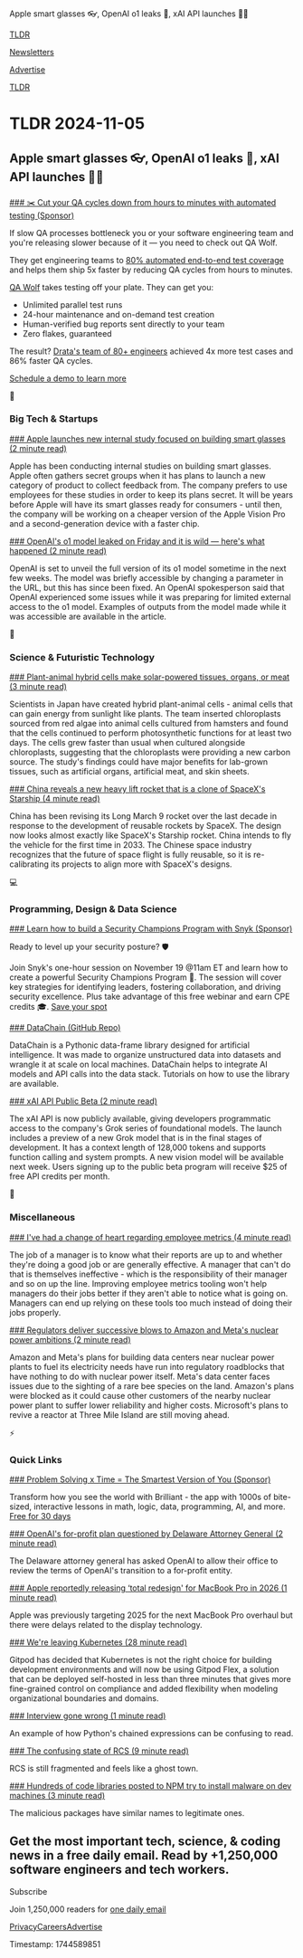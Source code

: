 Apple smart glasses 👓, OpenAI o1 leaks 🤖, xAI API launches 👨‍💻

[TLDR](/)

[Newsletters](/newsletters)

[Advertise](https://advertise.tldr.tech/)

[TLDR](/)

# TLDR 2024-11-05

## Apple smart glasses 👓, OpenAI o1 leaks 🤖, xAI API launches 👨‍💻

### 

[### ✂️ Cut your QA cycles down from hours to minutes with automated testing (Sponsor)](https://www.qawolf.com/?utm_campaign=CutQACycles11052024&amp;utm_source=tldr&amp;utm_medium=newsletter)

If slow QA processes bottleneck you or your software engineering team and you're releasing slower because of it — you need to check out QA Wolf.

They get engineering teams to [80% automated end-to-end test coverage](https://www.qawolf.com/?utm_campaign=CutQACycles11052024&utm_source=tldr&utm_medium=newsletter) and helps them ship 5x faster by reducing QA cycles from hours to minutes.

[QA Wolf](https://www.qawolf.com/?utm_campaign=CutQACycles11052024&utm_source=tldr&utm_medium=newsletter) takes testing off your plate. They can get you:

* Unlimited parallel test runs
* 24-hour maintenance and on-demand test creation
* Human-verified bug reports sent directly to your team
* Zero flakes, guaranteed

The result? [Drata's team of 80+ engineers](https://www.qawolf.com/case-studies/drata?utm_campaign=CutQACycles11052024&utm_source=tldr&utm_medium=newsletter) achieved 4x more test cases and 86% faster QA cycles.

[Schedule a demo to learn more](https://www.qawolf.com/?utm_campaign=CutQACycles11052024&utm_source=tldr&utm_medium=newsletter)

📱

### Big Tech & Startups

[### Apple launches new internal study focused on building smart glasses (2 minute read)](https://9to5mac.com/2024/11/04/apple-study-smart-glasses/?utm_source=tldrnewsletter)

Apple has been conducting internal studies on building smart glasses. Apple often gathers secret groups when it has plans to launch a new category of product to collect feedback from. The company prefers to use employees for these studies in order to keep its plans secret. It will be years before Apple will have its smart glasses ready for consumers - until then, the company will be working on a cheaper version of the Apple Vision Pro and a second-generation device with a faster chip.

[### OpenAI's o1 model leaked on Friday and it is wild — here's what happened (2 minute read)](https://www.tomsguide.com/ai/chatgpt/openais-o1-model-leaked-on-friday-and-it-is-wild-heres-what-happened?utm_source=tldrnewsletter)

OpenAI is set to unveil the full version of its o1 model sometime in the next few weeks. The model was briefly accessible by changing a parameter in the URL, but this has since been fixed. An OpenAI spokesperson said that OpenAI experienced some issues while it was preparing for limited external access to the o1 model. Examples of outputs from the model made while it was accessible are available in the article.

🚀

### Science & Futuristic Technology

[### Plant-animal hybrid cells make solar-powered tissues, organs, or meat (3 minute read)](https://newatlas.com/biology/plant-animal-hybrid-cells-solar-powered/?utm_source=tldrnewsletter)

Scientists in Japan have created hybrid plant-animal cells - animal cells that can gain energy from sunlight like plants. The team inserted chloroplasts sourced from red algae into animal cells cultured from hamsters and found that the cells continued to perform photosynthetic functions for at least two days. The cells grew faster than usual when cultured alongside chloroplasts, suggesting that the chloroplasts were providing a new carbon source. The study's findings could have major benefits for lab-grown tissues, such as artificial organs, artificial meat, and skin sheets.

[### China reveals a new heavy lift rocket that is a clone of SpaceX's Starship (4 minute read)](https://arstechnica.com/space/2024/11/chinas-long-term-lunar-plans-now-depend-on-developing-its-own-starship/?utm_source=tldrnewsletter)

China has been revising its Long March 9 rocket over the last decade in response to the development of reusable rockets by SpaceX. The design now looks almost exactly like SpaceX's Starship rocket. China intends to fly the vehicle for the first time in 2033. The Chinese space industry recognizes that the future of space flight is fully reusable, so it is re-calibrating its projects to align more with SpaceX's designs.

💻

### Programming, Design & Data Science

[### Learn how to build a Security Champions Program with Snyk (Sponsor)](https://go.snyk.io/sec-champions-program.html?utm_campaign=dm_pp-tldr-241105-wbn_241119_sec-champions-program&amp;utm_medium=em-pa&amp;utm_source=tldr&amp;utm_content=wbn_241119_sec-champions-program)

Ready to level up your security posture? 🛡

Join Snyk's one-hour session on November 19 @11am ET and learn how to create a powerful Security Champions Program 🔐. The session will cover key strategies for identifying leaders, fostering collaboration, and driving security excellence. Plus take advantage of this free webinar and earn CPE credits 🎓. [Save your spot](https://go.snyk.io/sec-champions-program.html?utm_campaign=dm_pp-tldr-241105-wbn_241119_sec-champions-program&utm_medium=em-pa&utm_source=tldr&utm_content=wbn_241119_sec-champions-program)

[### DataChain (GitHub Repo)](https://github.com/iterative/datachain?utm_source=tldrnewsletter)

DataChain is a Pythonic data-frame library designed for artificial intelligence. It was made to organize unstructured data into datasets and wrangle it at scale on local machines. DataChain helps to integrate AI models and API calls into the data stack. Tutorials on how to use the library are available.

[### xAI API Public Beta (2 minute read)](https://x.ai/blog/api?utm_source=tldrnewsletter)

The xAI API is now publicly available, giving developers programmatic access to the company's Grok series of foundational models. The launch includes a preview of a new Grok model that is in the final stages of development. It has a context length of 128,000 tokens and supports function calling and system prompts. A new vision model will be available next week. Users signing up to the public beta program will receive $25 of free API credits per month.

🎁

### Miscellaneous

[### I've had a change of heart regarding employee metrics (4 minute read)](https://rachelbythebay.com/w/2024/11/03/metrics/?utm_source=tldrnewsletter)

The job of a manager is to know what their reports are up to and whether they're doing a good job or are generally effective. A manager that can't do that is themselves ineffective - which is the responsibility of their manager and so on up the line. Improving employee metrics tooling won't help managers do their jobs better if they aren't able to notice what is going on. Managers can end up relying on these tools too much instead of doing their jobs properly.

[### Regulators deliver successive blows to Amazon and Meta's nuclear power ambitions (2 minute read)](https://techcrunch.com/2024/11/04/regulators-deliver-successive-blows-to-amazon-and-metas-nuclear-power-ambitions/?utm_source=tldrnewsletter)

Amazon and Meta's plans for building data centers near nuclear power plants to fuel its electricity needs have run into regulatory roadblocks that have nothing to do with nuclear power itself. Meta's data center faces issues due to the sighting of a rare bee species on the land. Amazon's plans were blocked as it could cause other customers of the nearby nuclear power plant to suffer lower reliability and higher costs. Microsoft's plans to revive a reactor at Three Mile Island are still moving ahead.

⚡

### Quick Links

[### Problem Solving x Time = The Smartest Version of You (Sponsor)](http://brilliant.com/tldr?utm_source=tldrnewsletter)

Transform how you see the world with Brilliant - the app with 1000s of bite-sized, interactive lessons in math, logic, data, programming, AI, and more. [Free for 30 days](http://brilliant.com/tldr)

[### OpenAI's for-profit plan questioned by Delaware Attorney General (2 minute read)](https://www.axios.com/2024/10/30/openai-for-profit-delaware-attorney-general?utm_source=tldrnewsletter)

The Delaware attorney general has asked OpenAI to allow their office to review the terms of OpenAI's transition to a for-profit entity.

[### Apple reportedly releasing ‘total redesign' for MacBook Pro in 2026 (1 minute read)](https://9to5mac.com/2024/11/03/apple-macbook-pro-redesign-2026/?utm_source=tldrnewsletter)

Apple was previously targeting 2025 for the next MacBook Pro overhaul but there were delays related to the display technology.

[### We're leaving Kubernetes (28 minute read)](https://www.gitpod.io/blog/we-are-leaving-kubernetes?utm_source=tldrnewsletter)

Gitpod has decided that Kubernetes is not the right choice for building development environments and will now be using Gitpod Flex, a solution that can be deployed self-hosted in less than three minutes that gives more fine-grained control on compliance and added flexibility when modeling organizational boundaries and domains.

[### Interview gone wrong (1 minute read)](https://www.ashu1461.com/interview-gone-wrong/?utm_source=tldrnewsletter)

An example of how Python's chained expressions can be confusing to read.

[### The confusing state of RCS (9 minute read)](https://substack.com/home/post/p-151067817?utm_source=tldrnewsletter)

RCS is still fragmented and feels like a ghost town.

[### Hundreds of code libraries posted to NPM try to install malware on dev machines (3 minute read)](https://arstechnica.com/security/2024/11/javascript-developers-targeted-by-hundreds-of-malicious-code-libraries/?comments-page=1#comments&amp;utm_source=tldrnewsletter)

The malicious packages have similar names to legitimate ones.

## Get the most important tech, science, & coding news in a free daily email. Read by +1,250,000 software engineers and tech workers.

Subscribe

Join 1,250,000 readers for [one daily email](/api/latest/tech)

[Privacy](/privacy)[Careers](https://jobs.ashbyhq.com/tldr.tech)[Advertise](/tech/advertise)

Timestamp: 1744589851